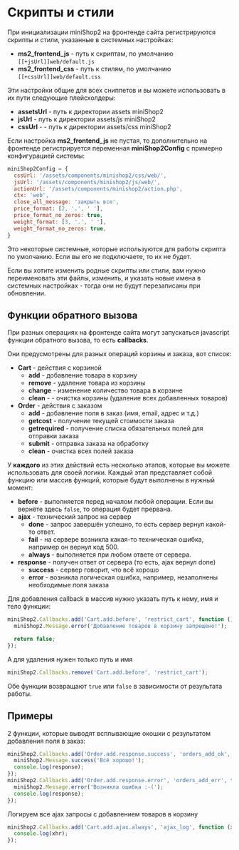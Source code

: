 # Скрипты и стили

При инициализации miniShop2 на фронтенде сайта регистрируются скрипты и стили, указанные в системных настройках:

- **ms2_frontend_js** - путь к скриптам, по умолчанию `[[+jsUrl]]web/default.js`
- **ms2_frontend_css** - путь к стилям, по умолчанию `[[+cssUrl]]web/default.css`

Эти настройки общие для всех сниппетов и вы можете использовать в их пути следующие плейсхолдеры:

- **assetsUrl** - путь к директории assets miniShop2
- **jsUrl** - путь к директории assets/js miniShop2
- **cssUrl** - - путь к директории assets/css miniShop2

Если настройка **ms2_frontend_js** не пустая, то дополнительно на фронтенде регистрируется переменная **miniShop2Config** с примерно конфигурацией системы:

```js
miniShop2Config = {
  cssUrl: '/assets/components/minishop2/css/web/',
  jsUrl: '/assets/components/minishop2/js/web/',
  actionUrl: '/assets/components/minishop2/action.php',
  ctx: 'web',
  close_all_message: 'закрыть все',
  price_format: [2, '.', ' '],
  price_format_no_zeros: true,
  weight_format: [3, '.', ' '],
  weight_format_no_zeros: true,
}
```

Это некоторые системные, которые используются для работы скрипта по умолчанию. Если вы его не подключаете, то их не будет.

Если вы хотите изменить родные скрипты или стили, вам нужно переименовать эти файлы, изменить, и указать новые имена в системных настройках - тогда они не будут перезаписаны при обновлении.

## Функции обратного вызова

При разных операциях на фронтенде сайта могут запускаться javascript функции обратного вызова, то есть **callbacks**.

Они предусмотрены для разных операций корзины и заказа, вот список:

- **Cart** - действия с корзиной
  - **add** - добавление товара в корзину
  - **remove** - удаление товара из корзины
  - **change** - изменение количество товара в корзине
  - **clean** - - очистка корзины (удаление всех добавленных товаров)
- **Order** - действия с заказом
  - **add** - добавление поля в заказ (имя, email, адрес и т.д.)
  - **getcost** - получение текущей стоимости заказа
  - **getrequired** - получение списка обязательных полей для отправки заказа
  - **submit** - отправка заказа на обработку
  - **clean** - очистка всех полей заказа

У **каждого** из этих действий есть несколько этапов, которые вы можете использовать для своей логики.
Каждый этап представляет собой функцию или массив функций, которые будут выполнены в нужный момент:

- **before** - выполняется перед началом любой операции. Если вы вернёте здесь `false`, то операция будет прервана.
- **ajax** - технический запрос на сервер
  - **done** - запрос завершён успешно, то есть сервер вернул какой-то ответ.
  - **fail** - на сервере возникла какая-то техническая ошибка, например он вернул код 500.
  - **always** - выполняется при любом ответе от сервера.
- **response** - получен ответ от сервера (то есть, ajax вернул done)
  - **success** - сервер говорит, что всё хорошо
  - **error** - возникла логическая ошибка, например, незаполнены необходимые поля заказа

Для добавления callback в массив нужно указать путь к нему, имя и тело функции:

```js
miniShop2.Callbacks.add('Cart.add.before', 'restrict_cart', function () {
  miniShop2.Message.error('Добавление товаров в корзину запрещено!');

  return false;
});
```

А для удаления нужен только путь и имя

```js
miniShop2.Callbacks.remove('Cart.add.before', 'restrict_cart');
```

Обе функции возвращают `true` или `false` в зависимости от результата работы.

## Примеры

2 функции, которые выводят всплывающие окошки с результатом добавления поля в заказ:

```js
miniShop2.Callbacks.add('Order.add.response.success', 'orders_add_ok', function (response) {
  miniShop2.Message.success('Всё хорошо!');
  console.log(response);
});
miniShop2.Callbacks.add('Order.add.response.error', 'orders_add_err', function (response) {
  miniShop2.Message.error('Возникла ошибка :-(');
  console.log(response);
});
```

Логируем все ajax запросы с добавлением товаров в корзину

```js
miniShop2.Callbacks.add('Cart.add.ajax.always', 'ajax_log', function (xhr) {
  console.log(xhr);
});
```
